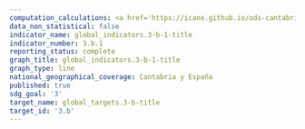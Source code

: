 ```yaml
---
computation_calculations: <a href='https://icane.github.io/ods-cantabria/assets/pdf/3.b.1.1.pdf' target='_blank'>Proporción de la población inmunizada con todas las vacunas incluidas en cada programa nacional</a><br><a href='https://icane.github.io/ods-cantabria/assets/pdf/3.b.1.3.pdf' target='_blank'>Proporción de la población inmunizada con todas las vacunas incluidas en cada programa nacional</a><br><a href='https://icane.github.io/ods-cantabria/assets/pdf/3.b.1.4.pdf' target='_blank'>Proporción de la población inmunizada con todas las vacunas incluidas en cada programa nacional</a><br><a href='https://icane.github.io/ods-cantabria/assets/pdf/3.b.1.5.pdf' target='_blank'>Proporción de la población inmunizada con todas las vacunas incluidas en cada programa nacional</a>
data_non_statistical: false
indicator_name: global_indicators.3-b-1-title
indicator_number: 3.b.1
reporting_status: complete
graph_title: global_indicators.3-b-1-title
graph_type: line
national_geographical_coverage: Cantabria y España
published: true
sdg_goal: '3'
target_name: global_targets.3-b-title
target_id: '3.b'
---
```

